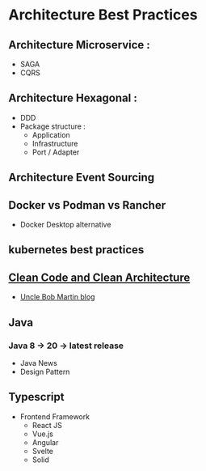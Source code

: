 # Architecture Best Practices

## Architecture Microservice : 
  - SAGA
  - CQRS

## Architecture Hexagonal : 
  - DDD 
  - Package structure : 
    - Application
    - Infrastructure
    - Port / Adapter

## Architecture Event Sourcing


## Docker vs Podman vs Rancher
- Docker Desktop alternative

## kubernetes best practices


## [Clean Code  and Clean Architecture](./clean-code/README.md)
- [Uncle Bob Martin blog](http://cleancoder.com/products)

## Java
### Java 8 -> 20 -> latest release
- Java News
- Design Pattern

## Typescript
- Frontend Framework
  - React JS
  - Vue.js
  - Angular
  - Svelte
  - Solid

